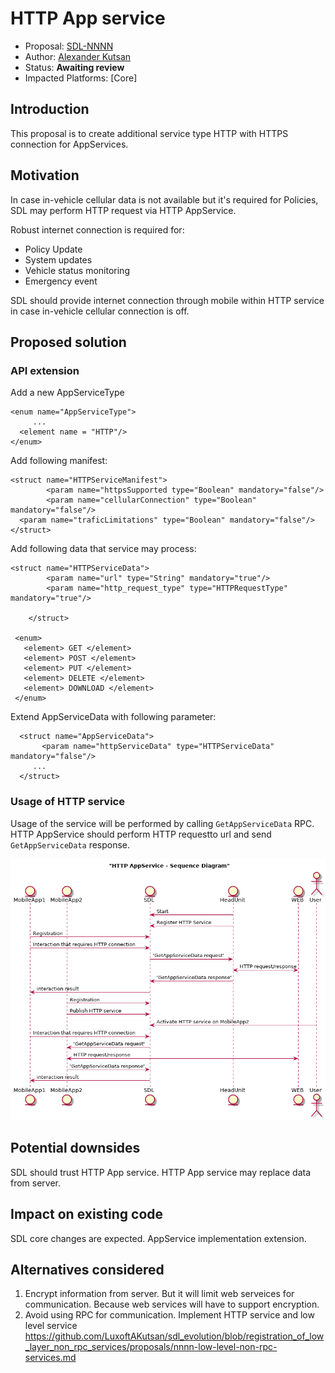 # HTTP App service 

* Proposal: [SDL-NNNN](nnnn-http-app-service.md)
* Author: [Alexander Kutsan](https://github.com/LuxoftAKutsan)
* Status: **Awaiting review**
* Impacted Platforms: [Core]

## Introduction

This proposal is to create additional service type HTTP with HTTPS connection for AppServices. 

## Motivation

In case in-vehicle cellular data is not available but it's required for Policies, SDL may perform HTTP request via HTTP AppService. 

Robust internet connection is required for:
 - Policy Update
 - System updates
 - Vehicle status monitoring
 - Emergency event 

SDL should provide internet connection through mobile within HTTP service in case in-vehicle cellular connection is off.

## Proposed solution

### API extension
Add a new AppServiceType 

```
<enum name="AppServiceType">
	 ...
  <element name = "HTTP"/>
</enum>
```

Add following manifest:

```
<struct name="HTTPServiceManifest">
		<param name="httpsSupported type="Boolean" mandatory="false"/>
		<param name="cellularConnection" type="Boolean" mandatory="false"/>
  <param name="traficLimitations" type="Boolean" mandatory="false"/>
</struct>
```

Add following data that service may process:

```
<struct name="HTTPServiceData">
		<param name="url" type="String" mandatory="true"/>
		<param name="http_request_type" type="HTTPRequestType" mandatory="true"/>
		
	</struct>
 
 <enum>
   <element> GET </element>
   <element> POST </element>
   <element> PUT </element>
   <element> DELETE </element>
   <element> DOWNLOAD </element>
 </enum>
 ```
 
 Extend AppServiceData with following parameter: 
 
 ```
   <struct name="AppServiceData">
     	<param name="httpServiceData" type="HTTPServiceData" mandatory="false"/>
      ...
   </struct>
 ```

### Usage of HTTP service

Usage of the service will be performed by calling  `GetAppServiceData` RPC. 
HTTP AppService should perform HTTP requestto url and send `GetAppServiceData` response.

![Sequence of using HTTP App service by SDL](../assets/proposals/nnnn-http-app-service/http_service_sequence.png)


## Potential downsides
SDL should trust HTTP App service. HTTP App service may replace data from server.
 
## Impact on existing code
SDL core changes are expected. AppService implementation extension.
 
## Alternatives considered
 1. Encrypt information from server. But it will limit web serveices for communication. Because web services will have to support encryption.
 2. Avoid using RPC for communication. Implement HTTP service and low level service https://github.com/LuxoftAKutsan/sdl_evolution/blob/registration_of_low_layer_non_rpc_services/proposals/nnnn-low-level-non-rpc-services.md
 
